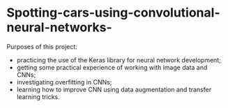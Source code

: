 # Spotting-cars-using-convolutional-neural-networks-

Purposes of this project:
* practicing the use of the Keras library for neural network development;
* getting some practical experience of working with image data and CNNs;
* investigating overfitting in CNNs;
* learning how to improve CNN using data augmentation and transfer learning tricks.
